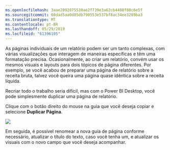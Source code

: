 ```yaml
---
ms.openlocfilehash: 3aae2092875530ae2f739e3a62cb4408f80c6e5f
ms.sourcegitcommit: 60dad5aa0d85db790553e537bf8ac34ee3289ba3
ms.translationtype: MT
ms.contentlocale: pt-BR
ms.lasthandoff: 05/29/2019
ms.locfileid: "61396105"
---
```

As páginas individuais de um relatório podem ser um tanto complexas, com várias visualizações que interagem de maneiras específicas e têm uma formatação precisa. Ocasionalmente, ao criar um relatório, convém usar os mesmos visuais e layouts para dois tópicos de página diferentes. Por exemplo, se você acabou de preparar uma página de relatório sobre a receita bruta, talvez você queira uma página quase idêntica sobre a receita líquida.

Recriar todo o trabalho seria difícil, mas com o Power BI Desktop, você pode simplesmente duplicar uma página de relatório.

Clique com o botão direito do mouse na guia que você deseja copiar e selecione **Duplicar Página**.

![](media/3-11b-duplicate-page/3-11b_1.png)

Em seguida, é possível renomear a nova guia de página conforme necessário, atualizar o título do texto, caso você tenha um, e atualizar os visuais com o novo campo que você deseja acompanhar.

